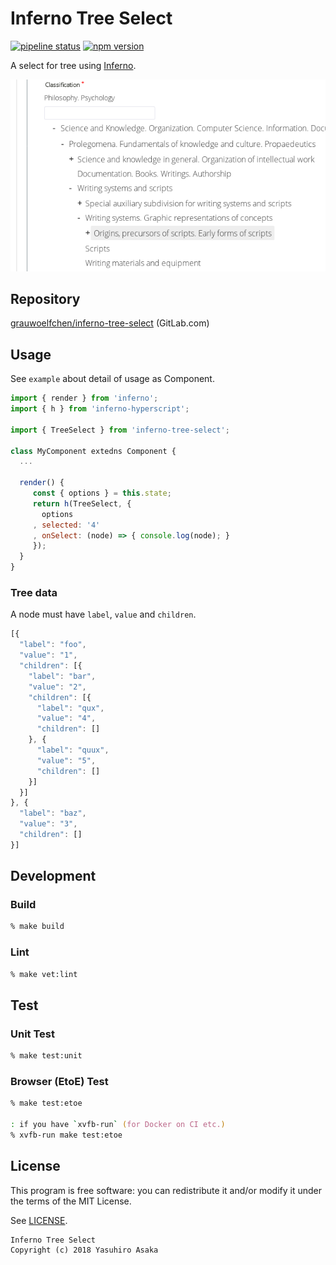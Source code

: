 # Inferno Tree Select

[![pipeline status][status]][commit] [![npm version][version]][npm]

[status]: https://gitlab.com/grauwoelfchen/inferno-tree-select/badges/master/pipeline.svg
[commit]: https://gitlab.com/grauwoelfchen/inferno-tree-select/commits/master
[version]: https://img.shields.io/npm/v/inferno-tree-select.svg
[npm]: https://www.npmjs.com/package/inferno-tree-select

A select for tree using [Inferno](https://www.infernojs.org/).

[![sample select](img/inferno-tree-select-v0.0.3.png)](img/inferno-tree-select-v0.0.3.png)


## Repository

[grauwoelfchen/inferno-tree-select](
https://gitlab.com/grauwoelfchen/inferno-tree-select) (GitLab.com)


## Usage

See `example` about detail of usage as Component.

```javascript
import { render } from 'inferno';
import { h } from 'inferno-hyperscript';

import { TreeSelect } from 'inferno-tree-select';

class MyComponent extedns Component {
  ...

  render() {
     const { options } = this.state;
     return h(TreeSelect, {
       options
     , selected: '4'
     , onSelect: (node) => { console.log(node); }
     });
  }
}
```

### Tree data

A node must have `label`, `value` and `children`.

```javascript
[{
  "label": "foo",
  "value": "1",
  "children": [{
    "label": "bar",
    "value": "2",
    "children": [{
      "label": "qux",
      "value": "4",
      "children": []
    }, {
      "label": "quux",
      "value": "5",
      "children": []
    }]
  }]
}, {
  "label": "baz",
  "value": "3",
  "children": []
}]
```

## Development

### Build

```zsh
% make build
```

### Lint

```zsh
% make vet:lint
```


## Test

### Unit Test

```zsh
% make test:unit
```

### Browser (EtoE) Test

```zsh
% make test:etoe

: if you have `xvfb-run` (for Docker on CI etc.)
% xvfb-run make test:etoe
```


## License

This program is free software: you can redistribute it and/or modify it
under the terms of the MIT License.

See [LICENSE](LICENSE).

```
Inferno Tree Select
Copyright (c) 2018 Yasuhiro Asaka
```

